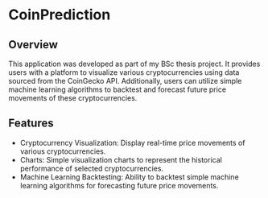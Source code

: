 # CoinPrediction

## Overview
This application was developed as part of my BSc thesis project. It provides users with a platform to visualize various cryptocurrencies using data sourced from the CoinGecko API. Additionally, users can utilize simple machine learning algorithms to backtest and forecast future price movements of these cryptocurrencies.

## Features
- Cryptocurrency Visualization: Display real-time price movements of various cryptocurrencies.
- Charts: Simple visualization charts to represent the historical performance of selected cryptocurrencies.
- Machine Learning Backtesting: Ability to backtest simple machine learning algorithms for forecasting future price movements.
